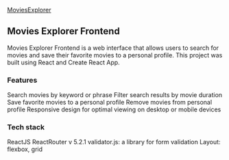 [MoviesExplorer](https://your-movie-explorer-fr.nomoredomains.work)

## Movies Explorer Frontend

Movies Explorer Frontend is a web interface that allows users to search for movies and save their favorite movies to a personal profile. This project was built using React and Create React App.

### Features
Search movies by keyword or phrase
Filter search results by movie duration
Save favorite movies to a personal profile
Remove movies from personal profile
Responsive design for optimal viewing on desktop or mobile devices


### Tech stack
ReactJS
ReactRouter v 5.2.1
validator.js: a library for form validation
Layout: flexbox, grid

